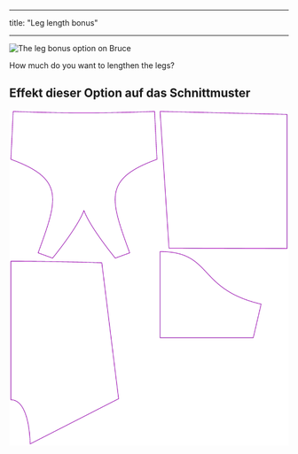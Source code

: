 - - -
title: "Leg length bonus"
- - -

![The leg bonus option on Bruce](./legbonus.svg)

How much do you want to lengthen the legs?

## Effekt dieser Option auf das Schnittmuster

![This image shows the effect of this option by superimposing several variants that have a different value for this option](bruce_legbonus_sample.svg "Effect of this option on the pattern")

